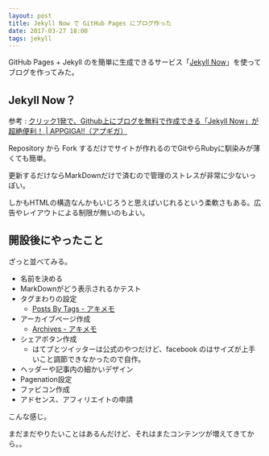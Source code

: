 ```yaml
---
layout: post
title: Jekyll Now で GitHub Pages にブログ作った
date: 2017-03-27 18:00
tags: jekyll
---
```


GitHub Pages + Jekyll のを簡単に生成できるサービス「<a href="http://www.jekyllnow.com/" target="_blank">Jekyll Now</a>」を使ってブログを作ってみた。

## Jekyll Now？

参考 : <a href="http://plus.appgiga.jp/masatolan/2015/01/13/55047/" target="_blank">クリック1発で、Github上にブログを無料で作成できる「Jekyll Now」が超絶便利！ | APPGIGA!!（アプギガ）</a>

Repository から Fork するだけでサイトが作れるのでGitやらRubyに馴染みが薄くても簡単。

更新するだけならMarkDownだけで済むので管理のストレスが非常に少ないっぽい。

しかもHTMLの構造なんかもいじろうと思えばいじれるという柔軟さもある。広告やレイアウトによる制限が無いのもよい。

## 開設後にやったこと

ざっと並べてみる。

* 名前を決める
* MarkDownがどう表示されるかテスト
* タグまわりの設定
  * <a href="https://akio6o6.github.io/blog/tags" target="_blank">Posts By Tags - アキメモ</a>
* アーカイブページ作成
    * <a href="https://akio6o6.github.io/blog/archives" target="_blank">Archives - アキメモ</a>
* シェアボタン作成
    * はてブとツイッターは公式のやつだけど、facebook のはサイズが上手いこと調節できなかったので自作。
* ヘッダーや記事内の細かいデザイン
* Pagenation設定
* ファビコン作成
* アドセンス、アフィリエイトの申請

こんな感じ。

まだまだやりたいことはあるんだけど、それはまたコンテンツが増えてきてから。。

